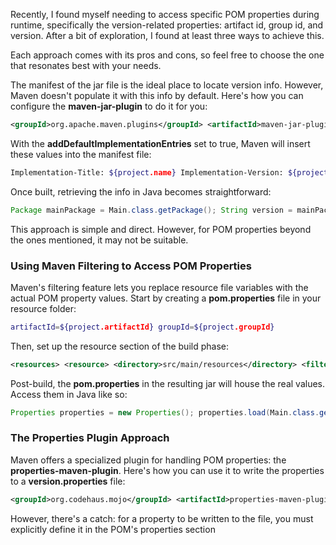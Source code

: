 Recently, I found myself needing to access specific POM properties during runtime, specifically the version-related properties: artifact id, group id, and version. After a bit of exploration, I found at least three ways to achieve this.

Each approach comes with its pros and cons, so feel free to choose the one that resonates best with your needs.

The manifest of the jar file is the ideal place to locate version info. However, Maven doesn't populate it with this info by default. Here's how you can configure the **maven-jar-plugin** to do it for you:

```xml
<groupId>org.apache.maven.plugins</groupId> <artifactId>maven-jar-plugin</artifactId> <configuration> <archive> <manifest> <mainClass>org.programirame.Main</mainClass> <addDefaultImplementationEntries>true</addDefaultImplementationEntries> </manifest> </archive> </configuration>
```

With the **addDefaultImplementationEntries** set to true, Maven will insert these values into the manifest file:

```bash
Implementation-Title: ${project.name} Implementation-Version: ${project.version} ...
```

Once built, retrieving the info in Java becomes straightforward:

```java
Package mainPackage = Main.class.getPackage(); String version = mainPackage.getImplementationVersion();
```

This approach is simple and direct. However, for POM properties beyond the ones mentioned, it may not be suitable.

### Using Maven Filtering to Access POM Properties

Maven's filtering feature lets you replace resource file variables with the actual POM property values. Start by creating a **pom.properties** file in your resource folder:

```bash
artifactId=${project.artifactId} groupId=${project.groupId}
```

Then, set up the resource section of the build phase:

```xml
<resources> <resource> <directory>src/main/resources</directory> <filtering>true</filtering> <includes> <include>**/pom.properties</include> </includes> </resource> </resources>
```

Post-build, the **pom.properties** in the resulting jar will house the real values. Access them in Java like so:

```java
Properties properties = new Properties(); properties.load(Main.class.getResourceAsStream("/pom.properties"));
```

### The Properties Plugin Approach

Maven offers a specialized plugin for handling POM properties: the **properties-maven-plugin**. Here's how you can use it to write the properties to a **version.properties** file:

```xml
<groupId>org.codehaus.mojo</groupId> <artifactId>properties-maven-plugin</artifactId> <version>1.0.0</version>
```

However, there's a catch: for a property to be written to the file, you must explicitly define it in the POM's properties section
